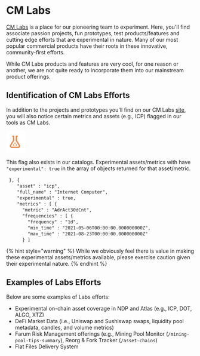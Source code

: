 # CM Labs

[CM Labs](https://coinmetrics.io/cm-labs/) is a place for our pioneering team to experiment.  Here, you'll find associate passion projects, fun prototypes, test products/features and cutting edge efforts that are experimental in nature.  Many of our most popular commercial products have their roots in these innovative, community-first efforts. &#x20;

While CM Labs products and features are very cool, for one reason or another, we are not quite ready to incorporate them into our mainstream product offerings. &#x20;

## Identification of CM Labs Efforts

In addition to the projects and prototypes you'll find on our CM Labs [site](https://coinmetrics.io/cm-labs/), you will also notice certain metrics and assets (e.g., ICP) flagged in our tools as CM Labs. &#x20;

![](<.gitbook/assets/Screen Shot 2021-08-24 at 7.54.11 PM.png>)

This flag also exists in our catalogs.  Experimental assets/metrics with have `"experimental": true` in the array of objects returned for that asset/metric.

```
 }, {
    "asset" : "icp",
    "full_name" : "Internet Computer",
    "experimental" : true,
    "metrics" : [ {
      "metric" : "AdrAct30dCnt",
      "frequencies" : [ {
        "frequency" : "1d",
        "min_time" : "2021-05-06T00:00:00.000000000Z",
        "max_time" : "2021-08-23T00:00:00.000000000Z"
      } ]
```

{% hint style="warning" %}
While we obviously feel there is value in making these experimental assets/metrics available, please exercise caution given their experimental nature. &#x20;
{% endhint %}

## Examples of Labs Efforts

Below are some examples of Labs efforts:

* Experimental on-chain asset coverage in NDP and Atlas (e.g., ICP, DOT, ALGO, XTZ)
* DeFi Market Data (i.e., Uniswap and Sushiswap swaps, liquidity pool metadata, candles, and volume metrics)
* Farum Risk Management offerings (e.g., Mining Pool Monitor (`/mining-pool-tips-summary`), Reorg & Fork Tracker (`/asset-chains`)
* Flat Files Delivery System
